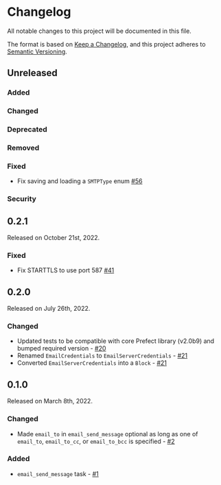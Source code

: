 # Changelog

All notable changes to this project will be documented in this file.

The format is based on [Keep a Changelog](https://keepachangelog.com/en/1.0.0/),
and this project adheres to [Semantic Versioning](https://semver.org/spec/v2.0.0.html).

## Unreleased

### Added

### Changed

### Deprecated

### Removed

### Fixed

- Fix saving and loading a `SMTPType` enum [#56](https://github.com/PrefectHQ/prefect-email/pull/56)

### Security

## 0.2.1

Released on October 21st, 2022.

### Fixed

- Fix STARTTLS to use port 587 [#41](https://github.com/PrefectHQ/prefect-email/pull/41)

## 0.2.0

Released on July 26th, 2022.

### Changed

- Updated tests to be compatible with core Prefect library (v2.0b9) and bumped required version - [#20](https://github.com/PrefectHQ/prefect_email/pull/20)
- Renamed `EmailCredentials` to `EmailServerCredentials` - [#21](https://github.com/PrefectHQ/prefect-email/pull/21)
- Converted `EmailServerCredentials` into a `Block` - [#21](https://github.com/PrefectHQ/prefect-email/pull/21)

## 0.1.0

Released on March 8th, 2022.

### Changed

- Made `email_to` in `email_send_message` optional as long as one of `email_to`, `email_to_cc`, or `email_to_bcc` is specified - [#2](https://github.com/PrefectHQ/prefect-email/pull/2)

### Added

- `email_send_message` task - [#1](https://github.com/PrefectHQ/prefect-email/pull/1)

